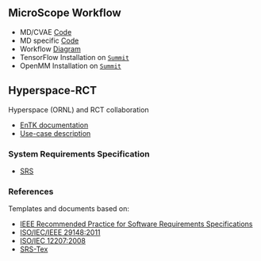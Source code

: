 ## MicroScope Workflow 

* MD/CVAE [Code](https://github.com/hengma1001/CVAE_pilot_MD)
* MD specific [Code](https://github.com/radical-collaboration/hyperspace/tree/MD/microscope/experiments/MD_exps/fs-pep)
* Workflow [Diagram](https://docs.google.com/drawings/d/1NjNfeQi1ypQ8eVDmS9t4X8S3-Wy4mzcBbcR76Qh-NcE/edit?usp=sharing) 
* TensorFlow Installation on [`Summit`](https://github.com/inspiremd/radical-inspire/blob/master/tensorflow_install_summit.md)
* OpenMM Installation on [`Summit`](https://github.com/radicalcollaboration/hyperspace/blob/master/microscope/summit_install.md) 
## Hyperspace-RCT
Hyperspace (ORNL) and RCT collaboration 

* [EnTK documentation](http://radicalentk.readthedocs.io/en/latest/)
* [Use-case description](https://docs.google.com/document/d/1XFgg4rlh7Y2nckH0fkiZTxfauadZn_zSn3sh51kNyKE/edit#)


### System Requirements Specification

* [SRS](https://github.com/radical-collaboration/hyperspace/blob/master/srs_main.tex)

### References 

Templates and documents based on:

* [IEEE Recommended Practice for Software Requirements Specifications](http://ieeexplore.ieee.org.proxy.libraries.rutgers.edu/document/720574/)
* [ISO/IEC/IEEE 29148:2011](https://www.iso.org/standard/45171.html)
* [ISO/IEC 12207:2008](https://www.iso.org/standard/43447.html)
* [SRS-Tex](https://github.com/jpeisenbarth/SRS-Tex)







